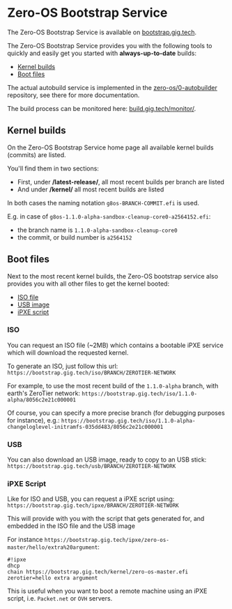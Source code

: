 # Zero-OS Bootstrap Service

The Zero-OS Bootstrap Service is available on [bootstrap.gig.tech](https://bootstrap.gig.tech).

The Zero-OS Bootstrap Service provides you with the following tools to quickly and easily get you started with **always-up-to-date** builds:

- [Kernel builds](#kernel-builds)
- [Boot files](#boot-files)

The actual autobuild service is implemented in the [zero-os/0-autobuilder](https://github.com/zero-os/0-autobuilder) repository, see there for more documentation.

The build process can be monitored here: [build.gig.tech/monitor/](https://build.gig.tech/monitor/).

<a id="kernel-builds"></a>
## Kernel builds

On the Zero-OS Bootstrap Service home page all available kernel builds (commits) are listed.

You'll find them in two sections:
- First, under **/latest-release/**, all most recent builds per branch are listed
- And under **/kernel/** all most recent builds are listed

In both cases the naming notation `g8os-BRANCH-COMMIT.efi` is used.

E.g. in case of `g8os-1.1.0-alpha-sandbox-cleanup-core0-a2564152.efi`:
- the branch name is `1.1.0-alpha-sandbox-cleanup-core0`
- the commit, or build number is `a2564152`

<a id="boot-files"></a>
## Boot files

Next to the most recent kernel builds, the Zero-OS bootstrap service also provides you with all other files to get the kernel booted:

- [ISO file](#iso)
- [USB image](#usb)
- [iPXE script](#ipxe)

<a id="iso"></a>
### ISO

You can request an ISO file (~2MB) which contains a bootable iPXE service which will download the requested kernel.

To generate an ISO, just follow this url: `https://bootstrap.gig.tech/iso/BRANCH/ZEROTIER-NETWORK`

For example, to use the most recent build of the `1.1.0-alpha` branch, with earth's ZeroTier network: `https://bootstrap.gig.tech/iso/1.1.0-alpha/8056c2e21c000001`

Of course, you can specify a more precise branch (for debugging purposes for instance), e.g.: `https://bootstrap.gig.tech/iso/1.1.0-alpha-changeloglevel-initramfs-035dd483/8056c2e21c000001`

<a id="usb"></a>
### USB

You can also download an USB image, ready to copy to an USB stick: `https://bootstrap.gig.tech/usb/BRANCH/ZEROTIER-NETWORK`

<a id="ipxe"></a>
### iPXE Script

Like for ISO and USB, you can request a iPXE script using: `https://bootstrap.gig.tech/ipxe/BRANCH/ZEROTIER-NETWORK`

This will provide with you with the script that gets generated for, and embedded in the ISO file and the USB image

For instance `https://bootstrap.gig.tech/ipxe/zero-os-master/hello/extra%20argument`:
```
#!ipxe
dhcp
chain https://bootstrap.gig.tech/kernel/zero-os-master.efi zerotier=hello extra argument
```

This is useful when you want to boot a remote machine using an iPXE script, i.e. `Packet.net` or `OVH` servers.
